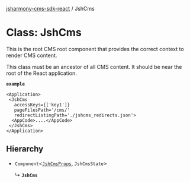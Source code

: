 [jsharmony-cms-sdk-react](../README.md) / JshCms

# Class: JshCms

This is the root CMS root component that provides
the correct context to render CMS content.

This class must be an ancestor of all CMS content.
It should be near the root of the React application.

**`example`**
```tsx
<Application>
 <JshCms
   accessKeys={['key1']}
   pageFilesPath='/cms/'
   redirectListingPath='./jshcms_redirects.json'>
  <AppCode>....</AppCode>
 </JshCms>
</Application>
```

## Hierarchy

- `Component`<[`JshCmsProps`](../interfaces/JshCmsProps.md), `JshCmsState`\>

  ↳ **`JshCms`**
